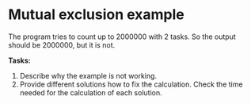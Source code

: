 # Mutual exclusion example

The program tries to count up to 2000000 with 2 tasks. So the output should be
2000000, but it is not.

**Tasks:**

1. Describe why the example is not working.
2. Provide different solutions how to fix the calculation. Check the time needed
   for the calculation of each solution.
